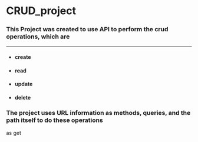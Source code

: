 # __CRUD_project__

### This Project was created to use API to perform the crud operations, which are 
-------------------------------------------------------------------------------------
 * #### create 
 * #### read 
 * #### update
 * #### delete  

### The project uses URL information as methods, queries, and the path itself to do these operations 
as get 
